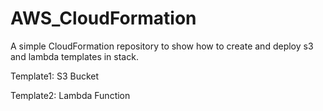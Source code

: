 # AWS_CloudFormation
A simple CloudFormation repository to show how to create and deploy s3 and lambda templates in stack.

Template1: S3 Bucket

Template2: Lambda Function

